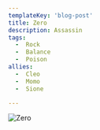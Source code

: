 ```yaml
---
templateKey: 'blog-post'
title: Zero
description: Assassin
tags:
  -  Rock
  -  Balance
  -  Poison
allies:
  -  Cleo
  -  Momo
  -  Sione

---
```

![Zero](/img/Zero.png)
